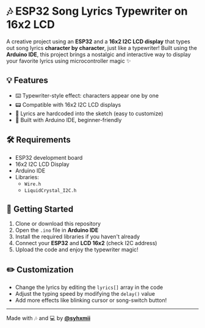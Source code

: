 # 🎶 ESP32 Song Lyrics Typewriter on 16x2 LCD

A creative project using an **ESP32** and a **16x2 I2C LCD display** that types out song lyrics **character by character**, just like a typewriter! Built using the **Arduino IDE**, this project brings a nostalgic and interactive way to display your favorite lyrics using microcontroller magic ✨

## 💡 Features

- ⌨️ Typewriter-style effect: characters appear one by one  
- 📟 Compatible with 16x2 I2C LCD displays  
- 🎵 Lyrics are hardcoded into the sketch (easy to customize)  
- 🧠 Built with Arduino IDE, beginner-friendly  

## 🛠 Requirements

- ESP32 development board  
- 16x2 I2C LCD Display  
- Arduino IDE  
- Libraries:
  - `Wire.h`
  - `LiquidCrystal_I2C.h`

## 🚀 Getting Started

1. Clone or download this repository  
2. Open the `.ino` file in **Arduino IDE**  
3. Install the required libraries if you haven't already  
4. Connect your **ESP32** and **LCD 16x2** (check I2C address)  
5. Upload the code and enjoy the typewriter magic!  

## ✏️ Customization

- Change the lyrics by editing the `lyrics[]` array in the code  
- Adjust the typing speed by modifying the `delay()` value  
- Add more effects like blinking cursor or song-switch button!

---

Made with 🎶 and 💻 by **[@syhxmii](https://github.com/Syhxmii)**  
